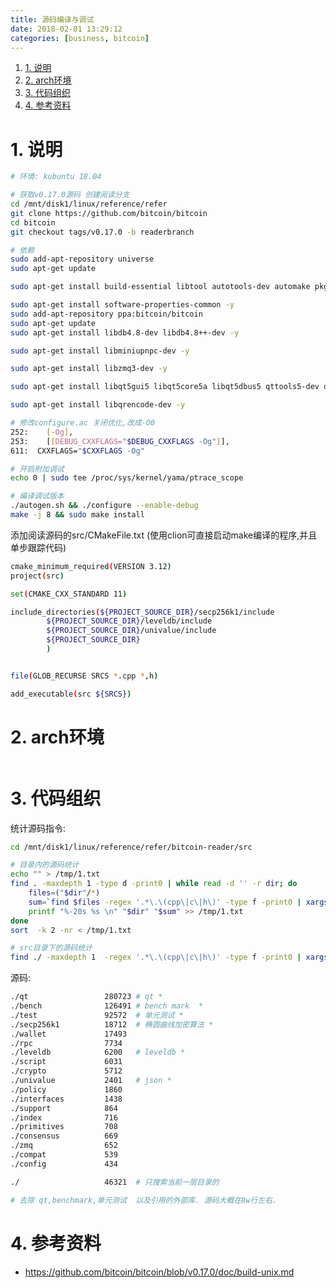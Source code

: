 ```yaml
---
title: 源码编译与调试
date: 2018-02-01 13:29:12
categories: [business, bitcoin]
---
```



<!-- TOC -->

1. [1. 说明](#1-说明)
2. [2. arch环境](#2-arch环境)
3. [3. 代码组织](#3-代码组织)
4. [4. 参考资料](#4-参考资料)

<!-- /TOC -->

<a id="markdown-1-说明" name="1-说明"></a>
# 1. 说明


```bash
# 环境: kubuntu 18.04

# 获取v0.17.0源码 创建阅读分支
cd /mnt/disk1/linux/reference/refer
git clone https://github.com/bitcoin/bitcoin
cd bitcoin
git checkout tags/v0.17.0 -b readerbranch

# 依赖
sudo add-apt-repository universe
sudo apt-get update

sudo apt-get install build-essential libtool autotools-dev automake pkg-config libssl-dev libevent-dev bsdmainutils python3 libboost-system-dev libboost-filesystem-dev libboost-chrono-dev libboost-test-dev libboost-thread-dev -y

sudo apt-get install software-properties-common -y 
sudo add-apt-repository ppa:bitcoin/bitcoin
sudo apt-get update
sudo apt-get install libdb4.8-dev libdb4.8++-dev -y 

sudo apt-get install libminiupnpc-dev -y

sudo apt-get install libzmq3-dev -y 

sudo apt-get install libqt5gui5 libqt5core5a libqt5dbus5 qttools5-dev qttools5-dev-tools libprotobuf-dev protobuf-compiler -y

sudo apt-get install libqrencode-dev -y 

# 修改configure.ac 关闭优化,改成-O0
252:    [-Og],
253:    [[DEBUG_CXXFLAGS="$DEBUG_CXXFLAGS -Og"]],
611:  CXXFLAGS="$CXXFLAGS -Og"

# 开启附加调试
echo 0 | sudo tee /proc/sys/kernel/yama/ptrace_scope

# 编译调试版本
./autogen.sh && ./configure --enable-debug
make -j 8 && sudo make install
```

添加阅读源码的src/CMakeFile.txt (使用clion可直接启动make编译的程序,并且单步跟踪代码)

```bash
cmake_minimum_required(VERSION 3.12)
project(src)

set(CMAKE_CXX_STANDARD 11)

include_directories(${PROJECT_SOURCE_DIR}/secp256k1/include
        ${PROJECT_SOURCE_DIR}/leveldb/include
        ${PROJECT_SOURCE_DIR}/univalue/include
        ${PROJECT_SOURCE_DIR}
        )


file(GLOB_RECURSE SRCS *.cpp *,h)

add_executable(src ${SRCS})
```

<a id="markdown-2-arch环境" name="2-arch环境"></a>
# 2. arch环境

```bash


```


<a id="markdown-3-代码组织" name="3-代码组织"></a>
# 3. 代码组织

统计源码指令: 
```bash
cd /mnt/disk1/linux/reference/refer/bitcoin-reader/src

# 目录内的源码统计
echo "" > /tmp/1.txt
find . -maxdepth 1 -type d -print0 | while read -d '' -r dir; do
    files=("$dir"/*)
    sum=`find $files -regex '.*\.\(cpp\|c\|h\)' -type f -print0 | xargs -0 wc -l | sort -nr | head -n 1 | awk '{print $1}'`
    printf "%-20s %s \n" "$dir" "$sum" >> /tmp/1.txt
done
sort  -k 2 -nr < /tmp/1.txt

# src目录下的源码统计
find ./ -maxdepth 1  -regex '.*\.\(cpp\|c\|h\)' -type f -print0 | xargs -0 wc -l | sort -nr | head -n 1 | awk '{print $1}'

```

源码:  
```bash
./qt                 280723 # qt *
./bench              126491 # bench mark  *
./test               92572  # 单元测试 *
./secp256k1          18712  # 椭圆曲线加密算法 *
./wallet             17493   
./rpc                7734  
./leveldb            6200   # leveldb *
./script             6031  
./crypto             5712   
./univalue           2401   # json *
./policy             1860  
./interfaces         1438   
./support            864    
./index              716 
./primitives         708 
./consensus          669 
./zmq                652 
./compat             539 
./config             434 

./                   46321  # 只搜索当前一层目录的

# 去除 qt,benchmark,单元测试  以及引用的外部库. 源码大概在8w行左右.
```

<a id="markdown-4-参考资料" name="4-参考资料"></a>
# 4. 参考资料

* https://github.com/bitcoin/bitcoin/blob/v0.17.0/doc/build-unix.md
